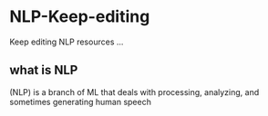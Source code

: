 # NLP-Keep-editing
Keep editing NLP resources ...
## what is NLP
 (NLP) is a branch of ML that deals with processing, analyzing, and sometimes generating human speech 
